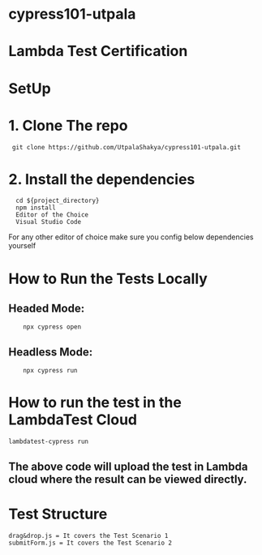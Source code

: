 # cypress101-utpala
# Lambda Test Certification

# SetUp
# 1. Clone The repo
     git clone https://github.com/UtpalaShakya/cypress101-utpala.git

# 2. Install the dependencies
      cd ${project_directory}
      npm install
      Editor of the Choice
      Visual Studio Code

For any other editor of choice make sure you config below dependencies yourself

# How to Run the Tests Locally
   ## Headed Mode:
        npx cypress open

   ## Headless Mode:
        npx cypress run 

# How to run the test in the LambdaTest Cloud
    lambdatest-cypress run
## The above code will upload the test in Lambda cloud where the result can be viewed directly.

# Test Structure
    drag&drop.js = It covers the Test Scenario 1
    submitForm.js = It covers the Test Scenario 2 
